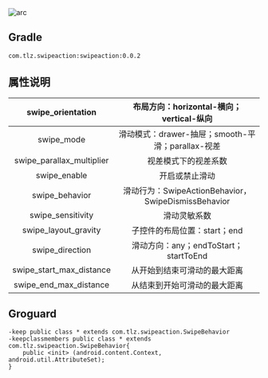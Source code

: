 <img src="https://github.com/tomlezen/SwipeAction/tree/master/screenshot/media.gif" alt="arc" style="max-width:100%;">

## Gradle

```
com.tlz.swipeaction:swipeaction:0.0.2
```
## 属性说明

|     swipe_orientation     |      布局方向：horizontal-横向；vertical-纵向       |
| :-----------------------: | :-------------------------------------------------: |
|        swipe_mode         |  滑动模式：drawer-抽屉；smooth-平滑；parallax-视差  |
| swipe_parallax_multiplier |                视差模式下的视差系数                 |
|       swipe_enable        |                   开启或禁止滑动                    |
|      swipe_behavior       | 滑动行为：SwipeActionBehavior，SwipeDismissBehavior |
|     swipe_sensitivity     |                    滑动灵敏系数                     |
|   swipe_layout_gravity    |            子控件的布局位置：start；end             |
|      swipe_direction      |        滑动方向：any；endToStart；startToEnd        |
| swipe_start_max_distance  |            从开始到结束可滑动的最大距离             |
|  swipe_end_max_distance   |            从结束到开始可滑动的最大距离             |

## Groguard

```
-keep public class * extends com.tlz.swipeaction.SwipeBehavior
-keepclassmembers public class * extends com.tlz.swipeaction.SwipeBehavior{
    public <init> (android.content.Context, android.util.AttributeSet);
}
```
